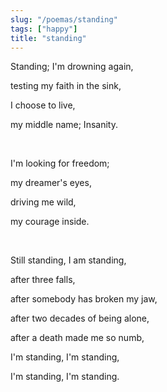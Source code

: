 ```yaml
---
slug: "/poemas/standing"
tags: ["happy"]
title: "standing"
---
```

Standing; I'm drowning again, 

testing my faith in the sink, 

I choose to live,

my middle name; Insanity.

&nbsp;

I'm looking for freedom;

my dreamer's eyes,

driving me wild,

my courage inside.

&nbsp;

Still standing, I am standing, 

after three falls, 

after somebody has broken my jaw, 

after two decades of being alone, 

after a death made me so numb,

I'm standing, I'm standing,

I'm standing, I'm standing.